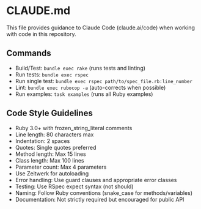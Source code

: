 # CLAUDE.md

This file provides guidance to Claude Code (claude.ai/code) when working with code in this repository.

## Commands
- Build/Test: `bundle exec rake` (runs tests and linting)
- Run tests: `bundle exec rspec`
- Run single test: `bundle exec rspec path/to/spec_file.rb:line_number`
- Lint: `bundle exec rubocop -a` (auto-corrects when possible)
- Run examples: `task examples` (runs all Ruby examples)

## Code Style Guidelines
- Ruby 3.0+ with frozen_string_literal comments
- Line length: 80 characters max
- Indentation: 2 spaces
- Quotes: Single quotes preferred
- Method length: Max 15 lines
- Class length: Max 100 lines
- Parameter count: Max 4 parameters
- Use Zeitwerk for autoloading
- Error handling: Use guard clauses and appropriate error classes
- Testing: Use RSpec expect syntax (not should)
- Naming: Follow Ruby conventions (snake_case for methods/variables)
- Documentation: Not strictly required but encouraged for public API